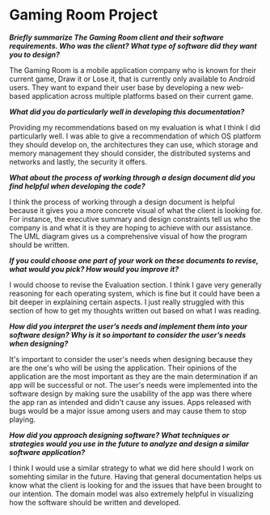 # Gaming Room Project

**_Briefly summarize The Gaming Room client and their software requirements. Who was the client? What type of software did they want you to design?_**

The Gaming Room is a mobile application company who is known for their current game, Draw it or Lose it, that is currently only available to Android users. They want to expand their user base by developing a new web-based application across multiple platforms based on their current game.

**_What did you do particularly well in developing this documentation?_**

Providing my recommendations based on my evaluation is what I think I did particularly well. I was able to give a recommendation of which OS platform they should develop on, the architectures they can use, which storage and memory management they should consider, the distributed systems and networks and lastly, the security it offers.

**_What about the process of working through a design document did you find helpful when developing the code?_**

I think the process of working through a design document is helpful because it gives you a more concrete visual of what the client is looking for. For instance, the executive summary and design constraints tell us who the company is and what it is they are hoping to achieve with our assistance. The UML diagram gives us a comprehensive visual of how the program should be written.

**_If you could choose one part of your work on these documents to revise, what would you pick? How would you improve it?_**

I would choose to revise the Evaluation section. I think I gave very generally reasoning for each operating system, which is fine but it could have been a bit deeper in explaining certain aspects. I just really struggled with this section of how to get my thoughts written out based on what I was reading. 

**_How did you interpret the user’s needs and implement them into your software design? Why is it so important to consider the user’s needs when designing?_**

It's important to consider the user's needs when designing because they are the one's who will be using the application. Their opinions of the application are the most important as they are the main determination if an app will be successful or not. The user's needs were implemented into the software design by making sure the usability of the app was there where the app ran as intended and didn't cause any issues. Apps released with bugs would be a major issue among users and may cause them to stop playing.

**_How did you approach designing software? What techniques or strategies would you use in the future to analyze and design a similar software application?_**

I think I would use a similar strategy to what we did here should I work on somehting similar in the future. Having that general documentation helps us know what the client is looking for and the issues that have been brought to our intention. The domain model was also extremely helpful in visualizing how the software should be written and developed. 

